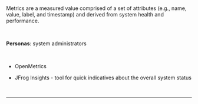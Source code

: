 
<br/>

Metrics are a measured value comprised of a set of attributes (e.g., name, value, label, and timestamp) and derived from system health and performance.

<br/>

**Personas**: system administrators

<br/>

- OpenMetrics

- JFrog Insights - tool for quick indicatives about the overall system status

<br/>


---

